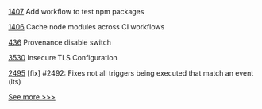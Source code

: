
[1407](https://github.com/hyperledger/caliper/pull/1407) Add workflow to test npm packages

[1406](https://github.com/hyperledger/caliper/pull/1406) Cache node modules across CI workflows

[436](https://github.com/hyperledger-labs/orion-server/pull/436) Provenance disable switch

[3530](https://github.com/hyperledger/fabric/pull/3530) Insecure TLS Configuration

[2495](https://github.com/hyperledger/iroha/pull/2495) [fix] #2492: Fixes not all triggers being executed that match an event (lts)


[See more >>>](https://start-here.hyperledger.org/pull-requests)
